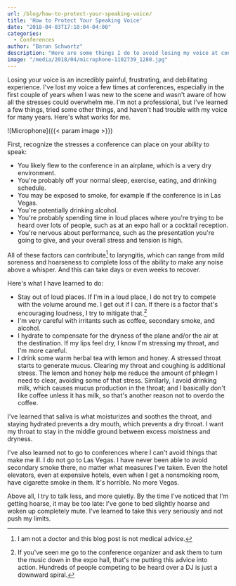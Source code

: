 ```yaml
---
url: /blog/how-to-protect-your-speaking-voice/
title: 'How to Protect Your Speaking Voice'
date: "2018-04-03T17:10:04-04:00"
categories:
  - Conferences
author: "Baron Schwartz"
description: "Here are some things I do to avoid losing my voice at conferences."
image: "/media/2018/04/microphone-1102739_1280.jpg"
---
```


Losing your voice is an incredibly painful, frustrating, and debilitating
experience.  I've lost my voice a few times at conferences, especially in the
first couple of years when I was new to the scene and wasn't aware of how all
the stresses could overwhelm me. I'm not a professional, but I've learned a few
things, tried some other things, and haven't had trouble with my voice for many
years. Here's what works for me.

![Microphone]({{< param image >}})

<!--more-->

First, recognize the stresses a conference can place on your ability to speak:

- You likely flew to the conference in an airplane, which is a very dry
  environment.
- You're probably off your normal sleep, exercise, eating, and drinking
  schedule.
- You may be exposed to smoke, for example if the conference is in Las Vegas.
- You're potentially drinking alcohol.
- You're probably spending time in loud places where you're trying to be heard
  over lots of people, such as at an expo hall or a cocktail reception.
- You're nervous about performance, such as the presentation you're going to
  give, and your overall stress and tension is high.

All of these factors can contribute[^doctor] to laryngitis, which can range from
mild soreness and hoarseness to complete loss of the ability to make any noise
above a whisper. And this can take days or even weeks to recover.

Here's what I have learned to do:

- Stay out of loud places. If I'm in a loud place, I do not try to compete with
  the volume around me. I get out if I can. If there is a factor that's
  encouraging loudness, I try to mitigate that.[^dj]
- I'm very careful with irritants such as coffee, secondary smoke, and alcohol.
- I hydrate to compensate for the dryness of the plane and/or the air at the
  destination. If my lips feel dry, I know I'm stressing my throat, and I'm more
  careful.
- I drink some warm herbal tea with lemon and honey. A stressed throat starts to
  generate mucus. Clearing my throat and coughing is additional stress. The
  lemon and honey help me reduce the amount of phlegm I need to clear, avoiding
  some of that stress. Similarly, I avoid drinking milk, which causes mucus
  production in the throat; and I basically don't like coffee unless it has
  milk, so that's another reason not to overdo the coffee.

I've learned that saliva is what moisturizes and soothes the throat, and staying
hydrated prevents a dry mouth, which prevents a dry throat. I want my throat to
stay in the middle ground between excess moistness and dryness.

I've also learned not to go to conferences where I can't avoid things that make
me ill. I do not go to Las Vegas. I have never been able to avoid secondary
smoke there, no matter what measures I've taken. Even the hotel elevators, even
at expensive hotels, even when I get a nonsmoking room, have cigarette smoke in
them. It's horrible. No more Vegas.

Above all, I try to talk less, and more quietly. By the time I've noticed that
I'm getting hoarse, it may be too late: I've gone to bed slightly hoarse and
woken up completely mute. I've learned to take this very seriously and not push
my limits.
  
[^doctor]: I am not a doctor and this blog post is not medical advice.

[^dj]: If you've seen me go to the conference organizer and ask them to turn the music down in the expo hall, that's me putting this advice into action.  Hundreds of people competing to be heard over a DJ is just a downward spiral.
